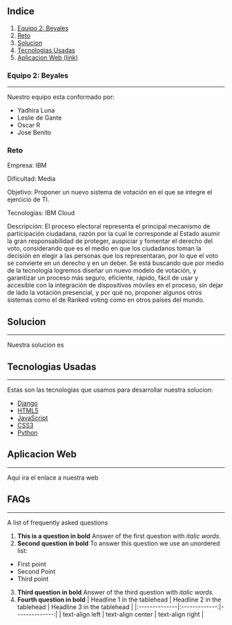 ## Indice
1. [Equipo 2: Beyales](#equipo-2-Beyales)
2. [Reto](#reto)
3. [Solucion](#solucion)
4. [Tecnologias Usadas](#tecnologias-Usadas)
5. [Aplicacion Web (link)](#aplicacion-Web)
### Equipo 2: Beyales
***
Nuestro equipo esta conformado por:

<ul>
  <li>Yadhira Luna</li>
  <li>Leslie de Gante</li>
  <li>Oscar R</li>
  <li>Jose Benito</li>
</ul>
  
### Reto

Empresa: IBM

Dificultad: Media

Objetivo: Proponer un nuevo sistema de votación en el que se integre el ejercicio de TI.

Tecnologías: IBM Cloud

Descripción: El proceso electoral representa el principal mecanismo de participación ciudadana, razón por la cual le corresponde al Estado asumir la gran responsabilidad de proteger, auspiciar y fomentar el derecho del voto, considerando que es el medio en que los ciudadanos toman la decisión en elegir a las personas que los representaran, por lo que el voto se convierte en un derecho y en un deber. Se está buscando que por medio de la tecnología logremos diseñar un nuevo modelo de votación, y garantizar un proceso más seguro, eficiente, rápido, fácil de usar y accesible con la integración de dispositivos móviles en el proceso, sin dejar de lado la votación presencial, y por qué no, proponer algunos otros sistemas como el de Ranked voting como en otros países del mundo.
## Solucion
***
Nuestra solucion es 

## Tecnologias Usadas
***
Estas son las tecnologias que usamos para desarrollar nuestra solucion:
* [Django](https://www.djangoproject.com/)
* [HTML5](https://developer.mozilla.org/es/docs/Web/Guide/HTML/HTML5)
* [JavaScript](https://developer.mozilla.org/es/docs/Web/JavaScript)
* [CSS3](https://developer.mozilla.org/es/docs/Web/CSS) 
* [Python](https://www.python.org/)
## Aplicacion Web
***
Aqui ira el enlace a nuestra web

## FAQs
***
A list of frequently asked questions
1. **This is a question in bold**
Answer of the first question with _italic words_. 
2. __Second question in bold__ 
To answer this question we use an unordered list:
* First point
* Second Point
* Third point
3. **Third question in bold**
Answer of the third question with *italic words*.
4. **Fourth question in bold**
| Headline 1 in the tablehead | Headline 2 in the tablehead | Headline 3 in the tablehead |
|:--------------|:-------------:|--------------:|
| text-align left | text-align center | text-align right |
